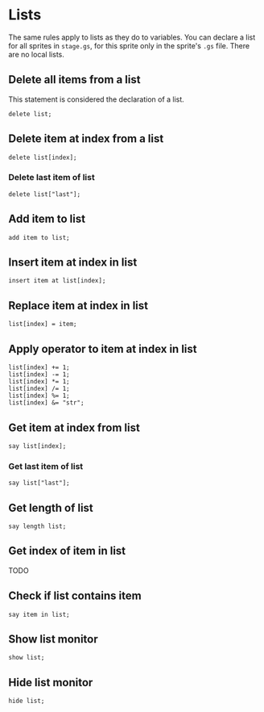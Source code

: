 # Lists

The same rules apply to lists as they do to variables. You can declare a list for all sprites in `stage.gs`, for this sprite only in the sprite's `.gs` file. There are no
local lists.

## Delete all items from a list

This statement is considered the declaration of a list.

```goboscript
delete list;
```

## Delete item at index from a list

```goboscript
delete list[index];
```

### Delete last item of list

```goboscript
delete list["last"];
```

## Add item to list

```goboscript
add item to list;
```

## Insert item at index in list

```goboscript
insert item at list[index];
```

## Replace item at index in list

```goboscript
list[index] = item;
```

## Apply operator to item at index in list

```goboscript
list[index] += 1;
list[index] -= 1;
list[index] *= 1;
list[index] /= 1;
list[index] %= 1;
list[index] &= "str";
```

## Get item at index from list

```goboscript
say list[index];
```

### Get last item of list

```goboscript
say list["last"];
```

## Get length of list

```goboscript
say length list;
```

## Get index of item in list

TODO

## Check if list contains item

```goboscript
say item in list;
```

## Show list monitor

```goboscript
show list;
```

## Hide list monitor

```goboscript
hide list;
```
